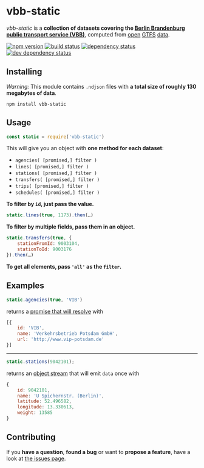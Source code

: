 # vbb-static

*vbb-static* is a **collection of datasets covering the [Berlin Brandenburg public transport service (VBB)](http://www.vbb.de/)**, computed from [open](http://daten.berlin.de/datensaetze/vbb-fahrplandaten-juni-2015-bis-dezember-2015) [GTFS](https://developers.google.com/transit/gtfs/) [data](https://github.com/derhuerst/vbb-gtfs).

[![npm version](https://img.shields.io/npm/v/vbb-static.svg)](https://www.npmjs.com/package/vbb-static)
[![build status](https://img.shields.io/travis/derhuerst/vbb-static.svg)](https://travis-ci.org/derhuerst/vbb-static)
[![dependency status](https://img.shields.io/david/derhuerst/vbb-static.svg)](https://david-dm.org/derhuerst/vbb-static)
[![dev dependency status](https://img.shields.io/david/dev/derhuerst/vbb-static.svg)](https://david-dm.org/derhuerst/vbb-static#info=devDependencies)



## Installing

*Warning:* This module contains `.ndjson` files with **a total size of roughly 130 megabytes of data**.

```shell
npm install vbb-static
```



## Usage

```javascript
const static = require('vbb-static')
```

This will give you an object with **one method for each dataset**:

- `agencies( [promised,] filter )`
- `lines( [promised,] filter )`
- `stations( [promised,] filter )`
- `transfers( [promised,] filter )`
- `trips( [promised,] filter )`
- `schedules( [promised,] filter )`

**To filter by `id`, just pass the value.**

```javascript
static.lines(true, 1173).then(…)
```

**To filter by multiple fields, pass them in an object.**

```javascript
static.transfers(true, {
	stationFromId: 9003104,
	stationToId: 9003176
}).then(…)
```

**To get all elements, pass `'all'` as the `filter`.**



## Examples

```javascript
static.agencies(true, 'VIB')
```

returns a [promise that will resolve](http://documentup.com/kriskowal/q/#tutorial) with

```javascript
[{
	id: 'VIB',
	name: 'Verkehrsbetrieb Potsdam GmbH',
	url: 'http://www.vip-potsdam.de'
}]
```

----

```javascript
static.stations(9042101);
```

returns an [object stream](https://nodejs.org/api/stream.html#stream_object_mode) that will emit `data` once with

```javascript
{
	id: 9042101,
	name: 'U Spichernstr. (Berlin)',
	latitude: 52.496582,
	longitude: 13.330613,
	weight: 13585
}
```



## Contributing

If you **have a question**, **found a bug** or want to **propose a feature**, have a look at [the issues page](https://github.com/derhuerst/vbb-static/issues).
